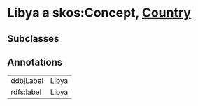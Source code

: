 # Libya a skos:Concept, [Country](/0.1/Country)

## Subclasses

## Annotations

|||
|-----|-----|
|ddbjLabel|Libya|
|rdfs:label|Libya|

